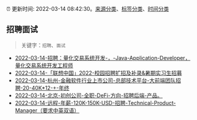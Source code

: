 :alarm_clock: 更新时间: 2022-03-14 08:42:30。[来源分类](../README.md)、[标签分类](../TAGS.md)、[时间分类](../TIMELINE.md)

## 招聘面试


> 关键字：`招聘`、`面试`



- [2022-03-14-招聘：量化交易系统开发-，-Java-Application-Developer，量化交易系统开发工程师](https://www.v2ex.com/t/840269) 
- [2022-03-14-「联想中国」2022-校园招聘扩招及补录&暑期实习生招募](https://www.v2ex.com/t/840253) 
- [2022-03-14-杭州-金融软件行业上市公司-总部技术平台-大前端团队招聘-20-40K*12-+-年终](https://www.v2ex.com/t/840249) 
- [2022-03-14-北京-初创公司-全职-DeFi-方向-招聘后端-产品。](https://www.v2ex.com/t/840235) 
- [2022-03-14-远程-年薪-120K-150K-USD-招聘-Technical-Product-Manager（要求中英双语）](https://www.v2ex.com/t/840222) 